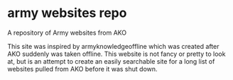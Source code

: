 # army websites repo
 A repository of Army websites from AKO

 This site was inspired by armyknowledgeoffline which was created after AKO suddenly
 was taken offline. This website is not fancy or pretty to look at, but is an attempt to
 create an easily searchable site for a long list of websites pulled from AKO before it was shut down.
